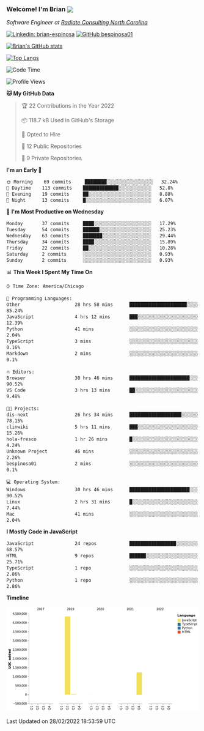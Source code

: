 ###  Welcome! I'm Brian <a href="URL_REDIRECT" target="blank"><img align="center" src="https://cdn-icons.flaticon.com/png/512/4260/premium/4260895.png?token=exp=1645592500~hmac=d09f223942776c07cbebafff5c9ea1bd" height="45" /></a> </h2>
<p><em>Software Engineer at <a href="https://www.radiateconsulting.coop/north-carolina-tech-coop">Radiate Consulting North Carolina</a>
<!-- </br>Developer Consultant at <a href="https://codethedream.org/">Code The Dream</a> -->
</em></p>


[![Linkedin: brian-espinosa](https://img.shields.io/badge/-brian--espinosa-blue?style=flat-square&logo=Linkedin&logoColor=white&link=https://www.linkedin.com/in/brian-espinosa/)](https://www.linkedin.com/in/brian-espinosa/)
[![GitHub bespinosa01](https://img.shields.io/github/followers/bespinosa01?label=follow&style=social)](https://github.com/bespinosa01)

[![Brian's GitHub stats](https://github-readme-stats.vercel.app/api?username=bespinosa01&hide=stars,contribs&count_private=true&show_icons=true)](https://github.com/anuraghazra/github-readme-stats)

[![Top Langs](https://github-readme-stats.vercel.app/api/top-langs/?username=bespinosa01&layout=compact)](https://github.com/anuraghazra/github-readme-stats)

<!--START_SECTION:waka-->
![Code Time](http://img.shields.io/badge/Code%20Time-36%20hrs%2022%20mins-blue)

![Profile Views](http://img.shields.io/badge/Profile%20Views-75-blue)

**🐱 My GitHub Data** 

> 🏆 22 Contributions in the Year 2022
 > 
> 📦 118.7 kB Used in GitHub's Storage 
 > 
> 💼 Opted to Hire
 > 
> 📜 12 Public Repositories 
 > 
> 🔑 9 Private Repositories  
 > 
**I'm an Early 🐤** 

```text
🌞 Morning    69 commits     ████████░░░░░░░░░░░░░░░░░   32.24% 
🌆 Daytime    113 commits    █████████████░░░░░░░░░░░░   52.8% 
🌃 Evening    19 commits     ██░░░░░░░░░░░░░░░░░░░░░░░   8.88% 
🌙 Night      13 commits     █░░░░░░░░░░░░░░░░░░░░░░░░   6.07%

```
📅 **I'm Most Productive on Wednesday** 

```text
Monday       37 commits     ████░░░░░░░░░░░░░░░░░░░░░   17.29% 
Tuesday      54 commits     ██████░░░░░░░░░░░░░░░░░░░   25.23% 
Wednesday    63 commits     ███████░░░░░░░░░░░░░░░░░░   29.44% 
Thursday     34 commits     ████░░░░░░░░░░░░░░░░░░░░░   15.89% 
Friday       22 commits     ██░░░░░░░░░░░░░░░░░░░░░░░   10.28% 
Saturday     2 commits      ░░░░░░░░░░░░░░░░░░░░░░░░░   0.93% 
Sunday       2 commits      ░░░░░░░░░░░░░░░░░░░░░░░░░   0.93%

```


📊 **This Week I Spent My Time On** 

```text
⌚︎ Time Zone: America/Chicago

💬 Programming Languages: 
Other                    28 hrs 58 mins      █████████████████████░░░░   85.24% 
JavaScript               4 hrs 12 mins       ███░░░░░░░░░░░░░░░░░░░░░░   12.39% 
Python                   41 mins             ░░░░░░░░░░░░░░░░░░░░░░░░░   2.04% 
TypeScript               3 mins              ░░░░░░░░░░░░░░░░░░░░░░░░░   0.16% 
Markdown                 2 mins              ░░░░░░░░░░░░░░░░░░░░░░░░░   0.1%

🔥 Editors: 
Browser                  30 hrs 46 mins      ██████████████████████░░░   90.52% 
VS Code                  3 hrs 13 mins       ██░░░░░░░░░░░░░░░░░░░░░░░   9.48%

🐱‍💻 Projects: 
dis-next                 26 hrs 34 mins      ███████████████████░░░░░░   78.15% 
clinwiki                 5 hrs 11 mins       ███░░░░░░░░░░░░░░░░░░░░░░   15.26% 
hola-fresco              1 hr 26 mins        █░░░░░░░░░░░░░░░░░░░░░░░░   4.24% 
Unknown Project          46 mins             ░░░░░░░░░░░░░░░░░░░░░░░░░   2.26% 
bespinosa01              2 mins              ░░░░░░░░░░░░░░░░░░░░░░░░░   0.1%

💻 Operating System: 
Windows                  30 hrs 46 mins      ██████████████████████░░░   90.52% 
Linux                    2 hrs 31 mins       █░░░░░░░░░░░░░░░░░░░░░░░░   7.44% 
Mac                      41 mins             ░░░░░░░░░░░░░░░░░░░░░░░░░   2.04%

```

**I Mostly Code in JavaScript** 

```text
JavaScript               24 repos            █████████████████░░░░░░░░   68.57% 
HTML                     9 repos             ██████░░░░░░░░░░░░░░░░░░░   25.71% 
TypeScript               1 repo              ░░░░░░░░░░░░░░░░░░░░░░░░░   2.86% 
Python                   1 repo              ░░░░░░░░░░░░░░░░░░░░░░░░░   2.86%

```


**Timeline**

![Chart not found](https://raw.githubusercontent.com/bespinosa01/bespinosa01/main/charts/bar_graph.png) 


 Last Updated on 28/02/2022 18:53:59 UTC
<!--END_SECTION:waka-->


<!--
**bespinosa01/bespinosa01** is a ✨ _special_ ✨ repository because its `README.md` (this file) appears on your GitHub profile.

Here are some ideas to get you started:

- 🔭 I’m currently working on ...
- 🌱 I’m currently learning ...
- 👯 I’m looking to collaborate on ...
- 🤔 I’m looking for help with ...
- 💬 Ask me about ...
- 📫 How to reach me: ...
- 😄 Pronouns: ...
- ⚡ Fun fact: ...
-->
